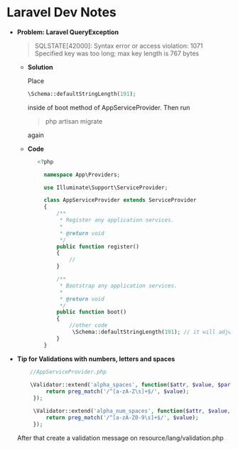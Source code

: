 # Laravel Dev Notes 

  * **Problem: Laravel QueryException**
      > SQLSTATE[42000]: Syntax error or access violation: 1071 Specified key was too long; max key length is 767 bytes
      
       - **Solution**
         
         Place 
         ```php  
         \Schema::defaultStringLength(191); 
         ``` 
         inside of boot method of AppServiceProvider.
         Then run 
         
         > php artisan migrate 
         
         again
         
       - **Code**
         ```php
            <?php

              namespace App\Providers;

              use Illuminate\Support\ServiceProvider;

              class AppServiceProvider extends ServiceProvider
              {
                  /**
                   * Register any application services.
                   *
                   * @return void
                   */
                  public function register()
                  {
                      //
                  }

                  /**
                   * Bootstrap any application services.
                   *
                   * @return void
                   */
                  public function boot()
                  {
                      //other code
                       \Schema::defaultStringLength(191); // it will adjust the default string length whenever we use the Schema Facade
                  }
              }

         ```

 * **Tip for Validations with numbers, letters and spaces**
   
   ```php
       //AppServiceProvider.php
      
       \Validator::extend('alpha_spaces', function($attr, $value, $parameters, $validator) {
            return preg_match('/^[a-zA-Z\s]+$/', $value);
        });

        \Validator::extend('alpha_num_spaces', function($attr, $value, $parameters, $validator) {
            return preg_match('/^[a-zA-Z0-9\s]+$/', $value);
        });
   ```
   After that create a validation message on resource/lang/validation.php
   
